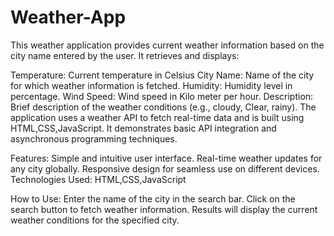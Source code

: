 # Weather-App
This weather application provides current weather information based on the city name entered by the user. It retrieves and displays:

Temperature: Current temperature in Celsius
City Name: Name of the city for which weather information is fetched.
Humidity: Humidity level in percentage.
Wind Speed: Wind speed in Kilo meter per hour.
Description: Brief description of the weather conditions (e.g., cloudy, Clear, rainy).
The application uses a weather API to fetch real-time data and is built using HTML,CSS,JavaScript. It demonstrates basic API integration and asynchronous programming techniques.

Features:
Simple and intuitive user interface.
Real-time weather updates for any city globally.
Responsive design for seamless use on different devices.
Technologies Used: HTML,CSS,JavaScript

How to Use:
Enter the name of the city in the search bar.
Click on the search button to fetch weather information.
Results will display the current weather conditions for the specified city.
